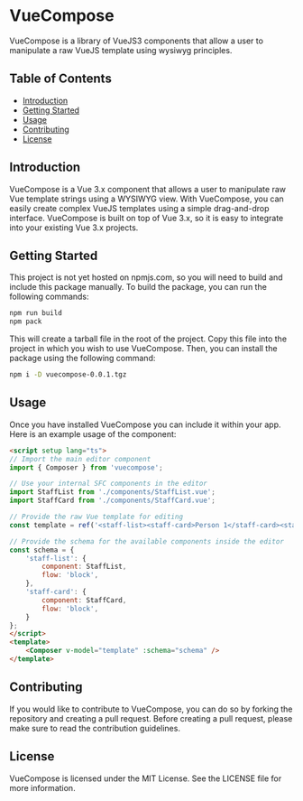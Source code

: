 # VueCompose

VueCompose is a library of VueJS3 components that allow a user to manipulate a raw VueJS template using wysiwyg principles.

## Table of Contents

- [Introduction](#introduction)
- [Getting Started](#getting-started)
- [Usage](#usage)
- [Contributing](#contributing)
- [License](#license)

## Introduction

VueCompose is a Vue 3.x component that allows a user to manipulate raw Vue template strings using a WYSIWYG view. With VueCompose, you can easily create complex VueJS templates using a simple drag-and-drop interface. VueCompose is built on top of Vue 3.x, so it is easy to integrate into your existing Vue 3.x projects.

## Getting Started

This project is not yet hosted on npmjs.com, so you will need to build and include this package manually. To build the package, you can run the following commands:

```bash
npm run build
npm pack
```

This will create a tarball file in the root of the project. Copy this file into the project in which you wish to use VueCompose. Then, you can install the package using the following command:

```bash
npm i -D vuecompose-0.0.1.tgz
```

## Usage

Once you have installed VueCompose you can include it within your app. Here is an example usage of the component:

```html
<script setup lang="ts">
// Import the main editor component
import { Composer } from 'vuecompose';

// Use your internal SFC components in the editor
import StaffList from './components/StaffList.vue';
import StaffCard from './components/StaffCard.vue';

// Provide the raw Vue template for editing
const template = ref('<staff-list><staff-card>Person 1</staff-card><staff-card>Person 2</staff-card></staff-list>');

// Provide the schema for the available components inside the editor
const schema = {
	'staff-list': {
		component: StaffList,
		flow: 'block',
	},
	'staff-card': {
		component: StaffCard,
		flow: 'block',
	}
};
</script>
<template>
	<Composer v-model="template" :schema="schema" />
</template>
```

## Contributing

If you would like to contribute to VueCompose, you can do so by forking the repository and creating a pull request. Before creating a pull request, please make sure to read the contribution guidelines.

## License
VueCompose is licensed under the MIT License. See the LICENSE file for more information.